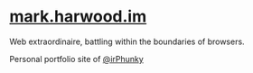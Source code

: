 [mark.harwood.im](http://mark.harwood.im)
=================
Web extraordinaire, battling within the boundaries of browsers.

Personal portfolio site of [@irPhunky](http://twitter.com/irPhunky) 



